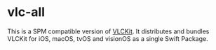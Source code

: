 # vlc-all

This is a SPM compatible version of [VLCKit]([http://example.net/](https://code.videolan.org/videolan/VLCKit)). It distributes and bundles VLCKit for iOS, macOS, tvOS and visionOS as a single Swift Package.
